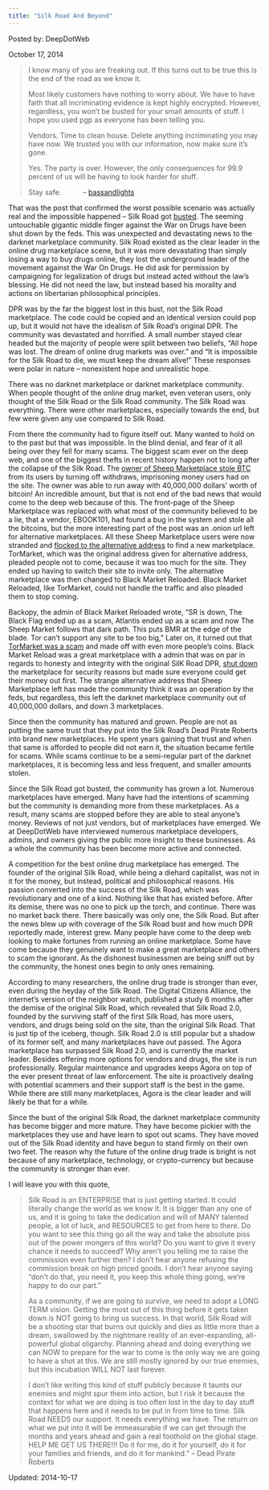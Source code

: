 ```yaml
---
title: "Silk Road And Beyond"
---
```


Posted by: DeepDotWeb

<span>October 17, 2014</span>

<blockquote><p>I know many of you are freaking out. If this turns out to be true this is the end of the road as we know it.</p>
<p>Most likely customers have nothing to worry about. We have to have faith that all incriminating evidence is kept highly encrypted. However, regardless, you won&#8217;t be busted for your small amounts of stuff. I hope you used pgp as everyone has been telling you.</p>
<p>Vendors. Time to clean house. Delete anything incriminating you may have now. We trusted you with our information, now make sure it&#8217;s gone.</p>
<p>Yes. The party is over. However, the only consequences for 99.9 percent of us will be having to look harder for stuff.</p>
<p>Stay safe.           &#8211; <a href="http://www.reddit.com/r/SilkRoad/comments/1nl7p9/sr_shutdown_fallout_discussion/">bassandlights</a></p></blockquote>
<p>That was the post that confirmed the worst possible scenario was actually real and the impossible happened &#8211; Silk Road got <a href="http://www.forbes.com/sites/andygreenberg/2013/10/02/end-of-the-silk-road-fbi-busts-the-webs-biggest-anonymous-drug-black-market/">busted</a>. The seeming untouchable gigantic middle finger against the War on Drugs have been shut down by the feds. This was unexpected and devastating news to the darknet marketplace community. Silk Road existed as the clear leader in the online drug marketplace scene, but it was more devastating than simply losing a way to buy drugs online, they lost the underground leader of the movement against the War On Drugs. He did ask for permission by campaigning for legalization of drugs but instead acted without the law’s blessing. He did not need the law, but instead based his morality and actions on libertarian philosophical principles.</p>
<p>DPR was by the far the biggest lost in this bust, not the Silk Road marketplace. The code could be copied and an identical version could pop up, but it would not have the idealism of Silk Road’s original DPR. The community was devastated and horrified. A small number stayed clear headed but the majority of people were split between two beliefs, “All hope was lost. The dream of online drug markets was over.” and “It is impossible for the Silk Road to die, we must keep the dream alive!” These responses were polar in nature &#8211; nonexistent hope and unrealistic hope.</p>
<p>There was no darknet marketplace or darknet marketplace community. When people thought of the online drug market, even veteran users, only thought of the Silk Road or the Silk Road community. The Silk Road was everything. There were other marketplaces, especially towards the end, but few were given any use compared to Silk Road.</p>
<p>From there the community had to figure itself out. Many wanted to hold on to the past but that was impossible. In the blind denial, and fear of it all being over they fell for many scams. The biggest scam ever on the deep web, and one of the biggest thefts in recent history happen not to long after the collapse of the Silk Road. The <a href="https://gir.pub/deepdotweb/2013/11/30/sheep-marketplace-scammed-over-40000000-in-the-biggets-darknet-scam-ever/">owner of Sheep Marketplace stole BTC</a> from its users by turning off withdraws, imprisoning money users had on the site. The owner was able to run away with 40,000,000 dollars&#8217; worth of bitcoin! An incredible amount, but that is not end of the bad news that would come to the deep web because of this. The front-page of the Sheep Marketplace was replaced with what most of the community believed to be a lie, that a vendor, EBOOK101, had found a bug in the system and stole all the bitcoins, but the more interesting part of the post was an .onion url left for alternative marketplaces. All these Sheep Marketplace users were now stranded and <a href="https://gir.pub/deepdotweb/2013/12/04/uncle-scam-czech-owner-of-sheep-marketplace-working-with-the-fbi/">flocked to the alternative address</a> to find a new marketplace. TorMarket, which was the original address given for alternative address, pleaded people not to come, because it was too much for the site. They ended up having to switch their site to invite only. The alternative marketplace was then changed to Black Market Reloaded. Black Market Reloaded, like TorMarket, could not handle the traffic and also pleaded them to stop coming.</p>
<p>Backopy, the admin of Black Market Reloaded wrote, “SR is down, The Black Flag ended up as a scam, Atlantis ended up as a scam and now The Sheep Market follows that dark path. This puts BMR at the edge of the blade. Tor can’t support any site to be too big,” Later on, it turned out that <a href="https://gir.pub/deepdotweb/2013/12/23/reports-tormarket-scam-in-progress/">TorMarket was a scam</a> and made off with even more people’s coins. Black Market Reload was a great marketplace with a admin that was on par in regards to honesty and integrity with the original SilK Road DPR, <a href="https://gir.pub/deepdotweb/2013/12/01/bmr-is-shutting-down/">shut down</a> the marketplace for security reasons but made sure everyone could get their money out first. The strange alternative address that Sheep Marketplace left has made the community think it was an operation by the feds, but regardless, this left the darknet marketplace community out of 40,000,000 dollars, and down 3 marketplaces.</p>
<p>Since then the community has matured and grown. People are not as putting the same trust that they put into the Silk Road’s Dead Pirate Roberts into brand new marketplaces. He spent years gaining that trust and when that same is afforded to people did not earn it, the situation became fertile for scams. While scams continue to be a semi-regular part of the darknet marketplaces, it is becoming less and less frequent, and smaller amounts stolen.</p>
<p>Since the Silk Road got busted, the community has grown a lot. Numerous marketplaces have emerged. Many have had the intentions of scamming but the community is demanding more from these marketplaces. As a result, many scams are stopped before they are able to steal anyone’s money. Reviews of not just vendors, but of marketplaces have emerged. We at DeepDotWeb have interviewed numerous marketplace developers, admins, and owners giving the public more insight to these businesses. As a whole the community has been become more active and connected.</p>
<p>A competition for the best online drug marketplace has emerged. The founder of the original Silk Road, while being a diehard capitalist, was not in it for the money, but instead, political and philosophical reasons. His passion converted into the success of the Silk Road, which was revolutionary and one of a kind. Nothing like that has existed before. After its demise, there was no one to pick up the torch, and continue. There was no market back there. There basically was only one, the Silk Road. But after the news blew up with coverage of the Silk Road bust and how much DPR reportedly made, interest grew. Many people have come to the deep web looking to make fortunes from running an online marketplace. Some have come because they genuinely want to make a great marketplace and others to scam the ignorant. As the dishonest businessmen are being sniff out by the community, the honest ones begin to only ones remaining.</p>
<p>According to many researchers, the online drug trade is stronger than ever, even during the heyday of the Silk Road. The Digital Citizens Alliance, the internet’s version of the neighbor watch, published a study 6 months after the demise of the original Silk Road, which revealed that Silk Road 2.0, founded by the surviving staff of the first Silk Road, has more users, vendors, and drugs being sold on the site, than the original Silk Road. That is just tip of the iceberg, though. Silk Road 2.0 is still popular but a shadow of its former self, and many marketplaces have out passed. The Agora marketplace has surpassed Silk Road 2.0, and is currently the market leader. Besides offering more options for vendors and drugs, the site is run professionally. Regular maintenance and upgrades keeps Agora on top of the ever present threat of law enforcement. The site is proactively dealing with potential scammers and their support staff is the best in the game. While there are still many marketplaces, Agora is the clear leader and will likely be that for a while.</p>
<p>Since the bust of the original Silk Road, the darknet marketplace community has become bigger and more mature. They have become pickier with the marketplaces they use and have learn to spot out scams. They have moved out of the Silk Road identity and have begun to stand firmly on their own two feet. The reason why the future of the online drug trade is bright is not because of any marketplace, technology, or crypto-currency but because the community is stronger than ever.</p>
<p>I will leave you with this quote,</p>
<blockquote><p>Silk Road is an ENTERPRISE that is just getting started. It could literally change the world as we know it. It is bigger than any one of us, and it is going to take the dedication and will of MANY talented people, a lot of luck, and RESOURCES to get from here to there. Do you want to see this thing go all the way and take the absolute piss out of the power mongers of this world? Do you want to give it every chance it needs to succeed? Why aren’t you telling me to raise the commission even further then? I don’t hear anyone refusing the commission break on high priced goods. I don’t hear anyone saying “don’t do that, you need it, you keep this whole thing going, we’re happy to do our part.”</p>
<p>As a community, if we are going to survive, we need to adopt a LONG TERM vision. Getting the most out of this thing before it gets taken down is NOT going to bring us success. In that world, Silk Road will be a shooting star that burns out quickly and dies as little more than a dream, swallowed by the nightmare reality of an ever-expanding, all-powerful global oligarchy. Planning ahead and doing everything we can NOW to prepare for the war to come is the only way we are going to have a shot at this. We are still mostly ignored by our true enemies, but this incubation WILL NOT last forever.</p>
<p>I don’t like writing this kind of stuff publicly because it taunts our enemies and might spur them into action, but I risk it because the context for what we are doing is too often lost in the day to day stuff that happens here and it needs to be put in from time to time. Silk Road NEEDS our support. It needs everything we have. The return on what we put into it will be immeasurable if we can get through the months and years ahead and gain a real foothold on the global stage. HELP ME GET US THERE!!! Do it for me, do it for yourself, do it for your families and friends, and do it for mankind.” &#8211; Dead Pirate Roberts</p></blockquote>

Updated: 2014-10-17
    
